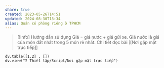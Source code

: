 ```yaml
---
share: true
created: 2023-05-26T14:51
updated: 2024-08-30T13:34
alias: Quán có phòng riêng ở TPHCM
---
```


> [!Info] Hướng dẫn sử dụng
> Giá = giá nước + giá gửi xe. Giá nước là giá của món đắt nhất trong 5 món rẻ nhất. Chi tiết đọc bài [[Nơi gặp mặt trực tiếp]]

```dataviewjs
dv.table([1,2] , [])
dv.view("Ξ Thiết lập/Script/Nơi gặp mặt trực tiếp")
```